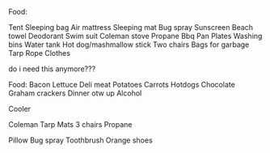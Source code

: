 

Food:




Tent
Sleeping bag
Air mattress
Sleeping mat
Bug spray
Sunscreen
Beach towel
Deodorant
Swim suit
Coleman stove
Propane
Bbq
Pan
Plates
Washing bins
Water tank
Hot dog/mashmallow stick
Two chairs
Bags for garbage
Tarp
Rope
Clothes



do i need this anymore???




Food:
Bacon
Lettuce
Deli meat
Potatoes
Carrots
Hotdogs
Chocolate
Graham crackers
Dinner otw up
Alcohol

Cooler

Coleman
Tarp
Mats
3 chairs
Propane

Pillow
Bug spray
Toothbrush
Orange shoes